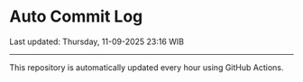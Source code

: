 # Auto Commit Log

Last updated: Thursday, 11-09-2025 23:16 WIB

---

This repository is automatically updated every hour using GitHub Actions.
